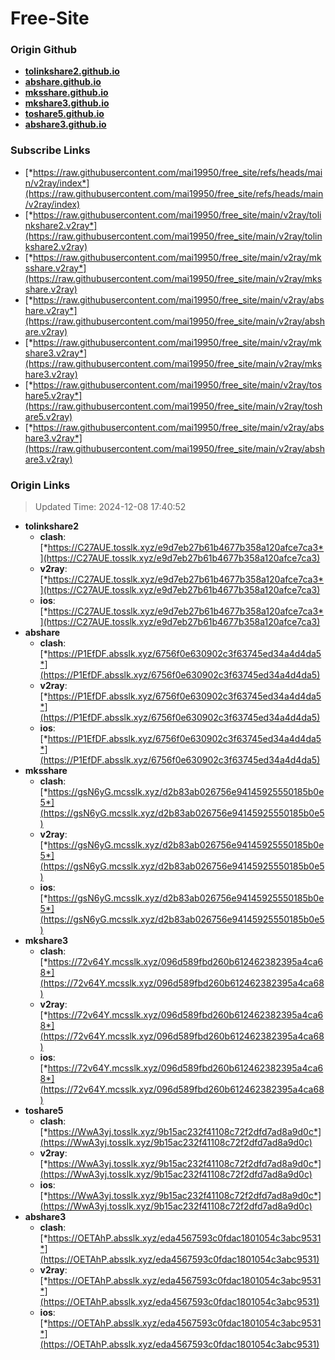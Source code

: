 # Free-Site

### Origin Github

- [**tolinkshare2.github.io**](https://github.com/tolinkshare2/tolinkshare2.github.io)
- [**abshare.github.io**](https://github.com/abshare/abshare.github.io)
- [**mksshare.github.io**](https://github.com/mksshare/mksshare.github.io)
- [**mkshare3.github.io**](https://github.com/mkshare3/mkshare3.github.io)
- [**toshare5.github.io**](https://github.com/toshare5/toshare5.github.io)
- [**abshare3.github.io**](https://github.com/abshare3/abshare3.github.io)

### Subscribe Links

- [*https://raw.githubusercontent.com/mai19950/free_site/refs/heads/main/v2ray/index*](https://raw.githubusercontent.com/mai19950/free_site/refs/heads/main/v2ray/index)
- [*https://raw.githubusercontent.com/mai19950/free_site/main/v2ray/tolinkshare2.v2ray*](https://raw.githubusercontent.com/mai19950/free_site/main/v2ray/tolinkshare2.v2ray)
- [*https://raw.githubusercontent.com/mai19950/free_site/main/v2ray/mksshare.v2ray*](https://raw.githubusercontent.com/mai19950/free_site/main/v2ray/mksshare.v2ray)
- [*https://raw.githubusercontent.com/mai19950/free_site/main/v2ray/abshare.v2ray*](https://raw.githubusercontent.com/mai19950/free_site/main/v2ray/abshare.v2ray)
- [*https://raw.githubusercontent.com/mai19950/free_site/main/v2ray/mkshare3.v2ray*](https://raw.githubusercontent.com/mai19950/free_site/main/v2ray/mkshare3.v2ray)
- [*https://raw.githubusercontent.com/mai19950/free_site/main/v2ray/toshare5.v2ray*](https://raw.githubusercontent.com/mai19950/free_site/main/v2ray/toshare5.v2ray)
- [*https://raw.githubusercontent.com/mai19950/free_site/main/v2ray/abshare3.v2ray*](https://raw.githubusercontent.com/mai19950/free_site/main/v2ray/abshare3.v2ray)

### Origin Links

> Updated Time: 2024-12-08 17:40:52

- **tolinkshare2**
  - **clash**: [*https://C27AUE.tosslk.xyz/e9d7eb27b61b4677b358a120afce7ca3*](https://C27AUE.tosslk.xyz/e9d7eb27b61b4677b358a120afce7ca3)
  - **v2ray**: [*https://C27AUE.tosslk.xyz/e9d7eb27b61b4677b358a120afce7ca3*](https://C27AUE.tosslk.xyz/e9d7eb27b61b4677b358a120afce7ca3)
  - **ios**: [*https://C27AUE.tosslk.xyz/e9d7eb27b61b4677b358a120afce7ca3*](https://C27AUE.tosslk.xyz/e9d7eb27b61b4677b358a120afce7ca3)
- **abshare**
  - **clash**: [*https://P1EfDF.absslk.xyz/6756f0e630902c3f63745ed34a4d4da5*](https://P1EfDF.absslk.xyz/6756f0e630902c3f63745ed34a4d4da5)
  - **v2ray**: [*https://P1EfDF.absslk.xyz/6756f0e630902c3f63745ed34a4d4da5*](https://P1EfDF.absslk.xyz/6756f0e630902c3f63745ed34a4d4da5)
  - **ios**: [*https://P1EfDF.absslk.xyz/6756f0e630902c3f63745ed34a4d4da5*](https://P1EfDF.absslk.xyz/6756f0e630902c3f63745ed34a4d4da5)
- **mksshare**
  - **clash**: [*https://gsN6yG.mcsslk.xyz/d2b83ab026756e94145925550185b0e5*](https://gsN6yG.mcsslk.xyz/d2b83ab026756e94145925550185b0e5)
  - **v2ray**: [*https://gsN6yG.mcsslk.xyz/d2b83ab026756e94145925550185b0e5*](https://gsN6yG.mcsslk.xyz/d2b83ab026756e94145925550185b0e5)
  - **ios**: [*https://gsN6yG.mcsslk.xyz/d2b83ab026756e94145925550185b0e5*](https://gsN6yG.mcsslk.xyz/d2b83ab026756e94145925550185b0e5)
- **mkshare3**
  - **clash**: [*https://72v64Y.mcsslk.xyz/096d589fbd260b612462382395a4ca68*](https://72v64Y.mcsslk.xyz/096d589fbd260b612462382395a4ca68)
  - **v2ray**: [*https://72v64Y.mcsslk.xyz/096d589fbd260b612462382395a4ca68*](https://72v64Y.mcsslk.xyz/096d589fbd260b612462382395a4ca68)
  - **ios**: [*https://72v64Y.mcsslk.xyz/096d589fbd260b612462382395a4ca68*](https://72v64Y.mcsslk.xyz/096d589fbd260b612462382395a4ca68)
- **toshare5**
  - **clash**: [*https://WwA3yj.tosslk.xyz/9b15ac232f41108c72f2dfd7ad8a9d0c*](https://WwA3yj.tosslk.xyz/9b15ac232f41108c72f2dfd7ad8a9d0c)
  - **v2ray**: [*https://WwA3yj.tosslk.xyz/9b15ac232f41108c72f2dfd7ad8a9d0c*](https://WwA3yj.tosslk.xyz/9b15ac232f41108c72f2dfd7ad8a9d0c)
  - **ios**: [*https://WwA3yj.tosslk.xyz/9b15ac232f41108c72f2dfd7ad8a9d0c*](https://WwA3yj.tosslk.xyz/9b15ac232f41108c72f2dfd7ad8a9d0c)
- **abshare3**
  - **clash**: [*https://OETAhP.absslk.xyz/eda4567593c0fdac1801054c3abc9531*](https://OETAhP.absslk.xyz/eda4567593c0fdac1801054c3abc9531)
  - **v2ray**: [*https://OETAhP.absslk.xyz/eda4567593c0fdac1801054c3abc9531*](https://OETAhP.absslk.xyz/eda4567593c0fdac1801054c3abc9531)
  - **ios**: [*https://OETAhP.absslk.xyz/eda4567593c0fdac1801054c3abc9531*](https://OETAhP.absslk.xyz/eda4567593c0fdac1801054c3abc9531)
